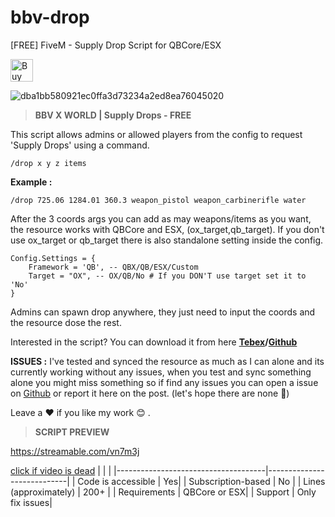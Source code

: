 # bbv-drop
[FREE] FiveM - Supply Drop Script for QBCore/ESX

<a href='https://ko-fi.com/G2G0N78P7' target='_blank'><img height='36' style='border:0px;height:36px;' src='https://storage.ko-fi.com/cdn/kofi4.png?v=3' border='0' alt='Buy Me a Coffee at ko-fi.com' /></a>

![dba1bb580921ec0ffa3d73234a2ed8ea76045020](https://github.com/BuddyNotFound/bbv-drop/assets/74051918/5a77024e-c809-425f-8d20-2d45baedbfce)


>**BBV X WORLD | Supply Drops - FREE**

This script allows admins or allowed players from the config to request 'Supply Drops' using a command.
```
/drop x y z items
```
**Example :**
```
/drop 725.06 1284.01 360.3 weapon_pistol weapon_carbinerifle water
```
After the 3 coords args you can add as may weapons/items as you want, the resource works with QBCore and ESX, (ox_target,qb_target).
If you don't use ox_target or qb_target there is also standalone setting inside the config.

```
Config.Settings = {
    Framework = 'QB', -- QBX/QB/ESX/Custom
    Target = "OX", -- OX/QB/No # If you DON'T use target set it to 'No'
}
```
Admins can spawn drop anywhere, they just need to input the coords and the resource dose the rest.

Interested in the script?
You can download it from here **[Tebex](https://bbv.world/category/free)/[Github](https://github.com/BuddyNotFound/bbv-drop)**

**ISSUES :**
I've tested and synced the resource as much as I can alone and its currently working without any issues, when you test and sync something alone you might miss something so if find any issues you can open a issue on [Github](https://github.com) or report it here on the post. (let's hope there are none 🙏) 

Leave a :heart: if you like my work :blush: .

>**SCRIPT PREVIEW**

https://streamable.com/vn7m3j

[click if video is dead](https://streamable.com/vn7m3j)
|                                         |                                |
|-------------------------------------|----------------------------|
| Code is accessible       | Yes|
| Subscription-based      | No                 |
| Lines (approximately)  | 200+  |
| Requirements                | QBCore or ESX|
| Support                           | Only fix issues|
